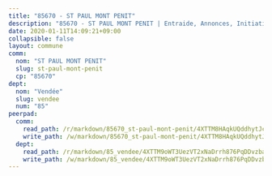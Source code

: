 ```yaml
---
title: "85670 - ST PAUL MONT PENIT"
description: "85670 - ST PAUL MONT PENIT | Entraide, Annonces, Initiatives"
date: 2020-01-11T14:09:21+09:00
collapsible: false
layout: commune
comm:
  nom: "ST PAUL MONT PENIT"
  slug: st-paul-mont-penit
  cp: "85670"
dept:
  nom: "Vendée"
  slug: vendee
  num: "85"
peerpad:
  comm:
    read_path: /r/markdown/85670_st-paul-mont-penit/4XTTM8HAqkUQddhytJc4Mo24jCyqWZuVADVtTgJKbiifqiFAi
    write_path: /w/markdown/85670_st-paul-mont-penit/4XTTM8HAqkUQddhytJc4Mo24jCyqWZuVADVtTgJKbiifqiFAi-K3TgTdtRHHUYTYEAsApBx2XVYJ1z8hXGwNAtVphyRYjv4RdAMQA3kGvmNsFgRmbJPyF7EToTowyUpD4ndABEQmhreizsnZo7Zx3KVjhWTvi837mqb52kSRtwYA44rSSKgbo9zXSA
  dept:
    read_path: /r/markdown/85_vendee/4XTTM9oWT3UezVT2xNaDrrh876PqDDvzbaovSPP6P6ha63Ezk
    write_path: /w/markdown/85_vendee/4XTTM9oWT3UezVT2xNaDrrh876PqDDvzbaovSPP6P6ha63Ezk-K3TgTz4T2Ao5CxcmNgKRpi6DXEbSZWgvvZNdT7V4KiJycR1vvtGLxg5iYYYKajishdNzKNazAywn7vjwqtQs859ALiENaqFJQsULDwd4rYqVPy8n3JbNCeuPxinCnetCgcSuCcyv
---
```


